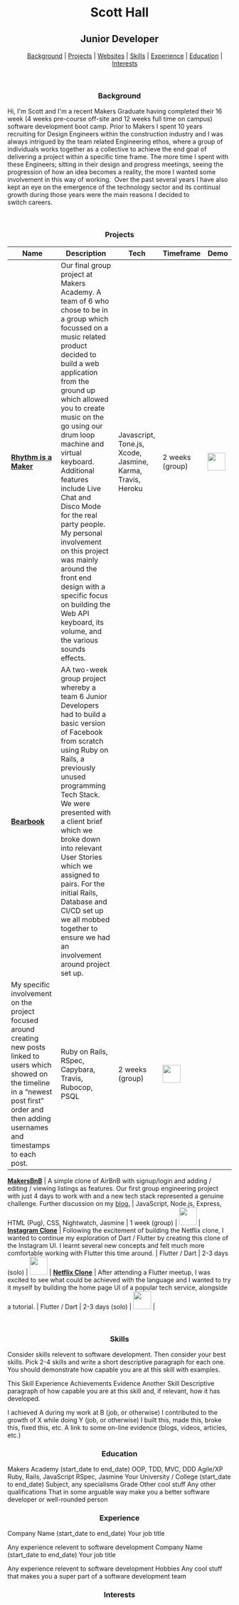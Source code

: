 <h1 align="center">Scott Hall</h1>

<h2 align="center">Junior Developer</h2>

<ul align="center">

[Background](#background) |
[Projects](#projects) |
[Websites](#websites) |
[Skills](#skills) |
[Experience](#experience) |
[Education](#education) |
[Interests](#interests)

</ul>

<br>

<h3 align="center">Background</h3>

Hi, I'm Scott and I'm a recent Makers Graduate having completed their 16 week (4 weeks pre-course off-site and 12 weeks full time on campus) software development boot camp. Prior to Makers I spent 10 years recruiting for Design Engineers within the construction industry and I was always intrigued by the team related Engineering ethos, where a group of individuals works together as a collective to achieve the end goal of delivering a project within a specific time frame. The more time I spent with these Engineers; sitting in their design and progress meetings, seeing the progression of how an idea becomes a reality, the more I wanted some involvement in this way of working. 
Over the past several years I have also kept an eye on the emergence of the technology sector and its continual growth during those years were the main reasons I decided to switch careers.

<br>

<h3 align="center">Projects</h3>

Name | Description | Tech | Timeframe | Demo
---| --- | --- | --- | --- |
**[Rhythm is a Maker](https://github.com/shektor/rhythm-is-a-maker)** | Our final group project at Makers Academy. A team of 6 who chose to be in a group which focussed on a music related product decided to build a web application from the ground up which allowed you to create music on the go using our drum loop machine and virtual keyboard. Additional features include Live Chat and Disco Mode for the real party people. My personal involvement on this project was mainly around the front end design with a specific focus on building the Web API keyboard, its volume, and the various sounds effects.| Javascript, Tone.js, Xcode, Jasmine, Karma, Travis, Heroku | 2 weeks (group) | <a href=https://rhythm-is-a-maker.herokuapp.com/><img src="Images/youtube.png" width="40"></a> |
**[Bearbook](https://github.com/ocripps24/Acebook-The-Brave-Bears)** | AA two-week group project whereby a team 6 Junior Developers had to build a basic version of Facebook from scratch using Ruby on Rails, a previously unused programming Tech Stack. We were presented with a client brief which we broke down into relevant User Stories which we assigned to pairs. For the initial Rails, Database and CI/CD set up we all mobbed together to ensure we had an involvement around project set up.
My specific involvement on the project focused around creating new posts linked to users which showed on the timeline in a “newest post first” order and then adding usernames and timestamps to each post. | Ruby on Rails, RSpec, Capybara, Travis, Rubocop, PSQL | 2 weeks (group) | <a href="http://acebook-the-brave-bears.herokuapp.com/"><img src="Images/heroku.png" width='40'></a> |


**[MakersBnB](https://github.com/ocripps24/MakersBnb)** | A simple clone of AirBnB with signup/login and adding / editing / viewing listings as features. Our first group engineering project with just 4 days to work with and a new tech stack represented a genuine challenge. Further discussion on my <a href="http://www.olivercripps.com/2019/06/makersbnb-engineering-project/">blog.</a> | JavaScript, Node.js, Express, HTML (Pug), CSS, Nightwatch, Jasmine | 1 week (group) | <a href="https://makers-bnb-oliver.herokuapp.com/"><img src="Images/heroku.png" width='40'></a> |
**[Instagram Clone](https://github.com/ocripps24/instagram-clone)** | Following the excitement of building the Netflix clone, I wanted to continue my exploration of Dart / Flutter by creating this clone of the Instagram UI. I learnt several new concepts and felt much more comfortable working with Flutter this time around. | Flutter / Dart | 2-3 days (solo) | <a href="https://youtu.be/mdu1C4mIYps"><img src="Images/youtube.png" width="40"></a> |
**[Netflix Clone](https://github.com/ocripps24/netflix-clone)** | After attending a Flutter meetup, I was excited to see what could be achieved with the language and I wanted to try it myself by building the home page UI of a popular tech service, alongside a tutorial. | Flutter / Dart | 2-3 days (solo) | <a href="https://youtu.be/S_WRuDTjXjw"><img src="Images/youtube.png" width="40"></a> |


<br>

<h3 align="center">Skills</h3>
Consider skills relevent to software development. Then consider your best skills. Pick 2-4 skills and write a short descriptive paragraph for each one. You should demonstrate how capable you are at this skill with examples.

This Skill
Experience
Achievements
Evidence
Another Skill
Descriptive paragraph of how capable you are at this skill and, if relevant, how it has developed.

I achieved A during my work at B (job, or otherwise)
I contributed to the growth of X while doing Y (job, or otherwise)
I built this, made this, broke this, fixed this, etc.
A link to some on-line evidence (blogs, videos, articles, etc.)

<h3 align="center">Education</h3>

Makers Academy (start_date to end_date)
OOP, TDD, MVC, DDD
Agile/XP
Ruby, Rails, JavaScript
RSpec, Jasmine
Your University / College (start_date to end_date)
Subject, any specialisms
Grade
Other cool stuff
Any other qualifications
That in some arguable way make you a better software developer or well-rounded person

<h3 align="center">Experience</h3>
Company Name (start_date to end_date)
Your job title

Any experience relevent to software development
Company Name (start_date to end_date)
Your job title

Any experience relevent to software development
Hobbies
Any cool stuff that makes you a super part of a software development team

<h3 align="center">Interests</h3>
